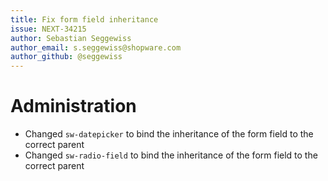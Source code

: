 ```yaml
---
title: Fix form field inheritance
issue: NEXT-34215
author: Sebastian Seggewiss
author_email: s.seggewiss@shopware.com
author_github: @seggewiss
---
```

# Administration
* Changed `sw-datepicker` to bind the inheritance of the form field to the correct parent
* Changed `sw-radio-field` to bind the inheritance of the form field to the correct parent
